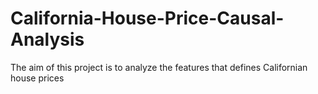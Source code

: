 # California-House-Price-Causal-Analysis
The aim of this project is to analyze the features that defines Californian house prices
